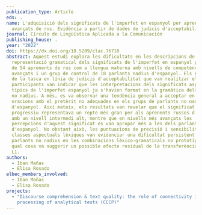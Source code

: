 ```yaml
---
publication_type: Article
eds: .
name: L'adquisició dels significats de l'imperfet en espanyol per aprenents
  avançats de rus. Evidència a partir de dades de judicis d'acceptabilitat.
journal: Círculo de Lingüística Aplicada a la Comunicación
publishing_house: .
year: "2022"
doi: https://dx.doi.org/10.5209/clac.76710
abstract: Aquest estudi explora les dificultats en les descripcions de la
  representació gramatical dels significats de l'imperfet en espanyol per part
  de 54 aprenents de rus com a llengua materna amb nivells de competència
  avançats i un grup de control de 18 parlants nadius d'espanyol. Els resultats
  de la tasca en línia de judicis d'acceptabilitat que van realitzar els
  participants van indicar que les interpretacions dels significats aspectuals
  típics de l'imperfet espanyol ja s'havien format en la gramàtica dels parlants
  no nadius. A més, es va observar una tendència general a acceptar en excés
  oracions amb el pretèrit no adequades en els grups de parlants no nadius
  d'espanyol. Així mateix, els resultats van revelar que el significat
  progressiu representava un repte més gran per als aprenents russos d'espanyol
  amb un nivell intermedi alt, mentre que en nivells més avançats les
  percepcions d'aquest significat es van apropar més a les dels parlants nadius
  d'espanyol. No obstant això, les puntuacions de precisió i sensibilitat en les
  classes aspectuals lèxiques van evidenciar una dificultat persistent per als
  parlants no nadius en les combinacions lèxico-gramaticals no prototípiques, la
  qual cosa va suggerir un possible efecte residual de la transferència de la
  L1.
authors:
  - Iban Mañas
  - Elisa Rosado
elbec_members_involved:
  - Iban Mañas
  - Elisa Rosado
projects:
  - "Discourse comprehension & text quality: the role of connectivity in the
    processing of analytical texts (CCCP)"
---
```

